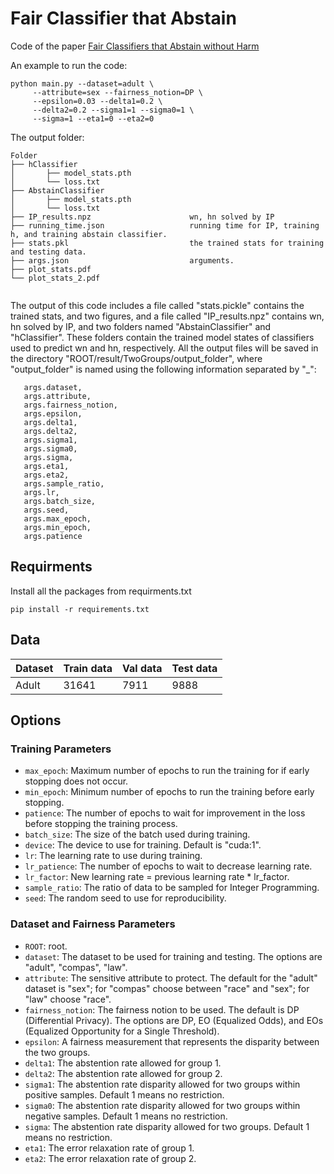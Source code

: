 # Fair Classifier that Abstain

Code of the paper [Fair Classifiers that Abstain without Harm](https://arxiv.org/abs/2310.06205)

An example to run the code:

```
python main.py --dataset=adult \
     --attribute=sex --fairness_notion=DP \
     --epsilon=0.03 --delta1=0.2 \
     --delta2=0.2 --sigma1=1 --sigma0=1 \
     --sigma=1 --eta1=0 --eta2=0 
```

The output folder:

```
Folder
├── hClassifier
│       ├── model_stats.pth
│       └── loss.txt
├── AbstainClassifier
│       ├── model_stats.pth
│       └── loss.txt
├── IP_results.npz                      wn, hn solved by IP
├── running_time.json                   running time for IP, training h, and training abstain classifier.
├── stats.pkl                           the trained stats for training and testing data.
├── args.json                           arguments.
├── plot_stats.pdf
└── plot_stats_2.pdf


```
The output of this code includes a file called "stats.pickle" contains the trained stats, and two figures, and a file called "IP_results.npz" contains wn, hn solved by IP, and two folders named "AbstainClassifier" and "hClassifier". These folders contain the trained model states of classifiers used to predict wn and hn, respectively. All the output files will be saved in the directory "ROOT/result/TwoGroups/output_folder", where "output_folder" is named using the following information separated by "_":
```
   args.dataset,
   args.attribute,
   args.fairness_notion,
   args.epsilon,
   args.delta1,
   args.delta2,
   args.sigma1,
   args.sigma0,
   args.sigma,
   args.eta1,
   args.eta2,
   args.sample_ratio,
   args.lr,
   args.batch_size,
   args.seed,
   args.max_epoch,
   args.min_epoch,
   args.patience
```

## Requirments
Install all the packages from requirments.txt
```
pip install -r requirements.txt  
```

## Data
<center>

| Dataset       | Train data         | Val data | Test data |
| ------------- |-------------| -----| -----|
| Adult      | 31641 | 7911 | 9888 |

</center>

## Options


### Training Parameters

- `max_epoch`: Maximum number of epochs to run the training for if early stopping does not occur.
- `min_epoch`: Minimum number of epochs to run the training before early stopping.
- `patience`: The number of epochs to wait for improvement in the loss before stopping the training process.
- `batch_size`: The size of the batch used during training.
- `device`: The device to use for training. Default is "cuda:1".
- `lr`: The learning rate to use during training.
- `lr_patience`: The number of epochs to wait to decrease learning rate.
- `lr_factor`: New learning rate = previous learning rate * lr_factor.
- `sample_ratio`: The ratio of data to be sampled for Integer Programming.
- `seed`: The random seed to use for reproducibility.

### Dataset and Fairness Parameters
- `ROOT`: root.
- `dataset`: The dataset to be used for training and testing. The options are "adult", "compas", "law".
- `attribute`: The sensitive attribute to protect. The default for the "adult" dataset is "sex"; for "compas" choose between "race" and "sex"; for "law" choose "race".
- `fairness_notion`: The fairness notion to be used. The default is DP (Differential Privacy). The options are DP, EO (Equalized Odds), and EOs (Equalized Opportunity for a Single Threshold).
- `epsilon`: A fairness measurement that represents the disparity between the two groups.
- `delta1`: The abstention rate allowed for group 1.
- `delta2`: The abstention rate allowed for group 2.
- `sigma1`: The abstention rate disparity allowed for two groups within positive samples. Default 1 means no restriction.
- `sigma0`: The abstention rate disparity allowed for two groups within negative samples. Default 1 means no restriction.
- `sigma`: The abstention rate disparity allowed for two groups. Default 1 means no restriction.
- `eta1`: The error relaxation rate of group 1.
- `eta2`: The error relaxation rate of group 2.
